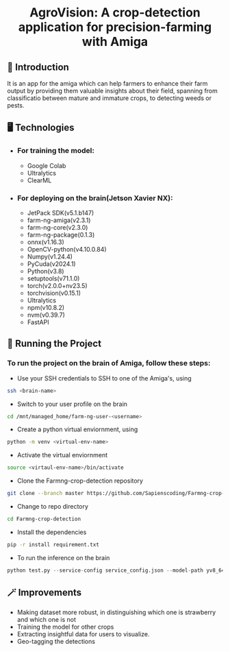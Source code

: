 # <center>AgroVision: A crop-detection application for precision-farming with Amiga</center> 

## 📌 Introduction
 It is an app for the amiga which can help farmers to enhance their farm output by providing them valuable insights about their field, spanning from classificatio between mature and immature crops, to detecting weeds or pests.

## 🖥️ Technologies

- ### For training the model:
    - Google Colab
    - Ultralytics
    - ClearML
- ### For deploying on the brain(Jetson Xavier NX):
    - JetPack SDK(v5.1.b147)
    - farm-ng-amiga(v2.3.1)
    - farm-ng-core(v2.3.0)
    - farm-ng-package(0.1.3)
    - onnx(v1.16.3)
    - OpenCV-python(v4.10.0.84)
    - Numpy(v1.24.4)
    - PyCuda(v2024.1)
    - Python(v3.8)
    - setuptools(v71.1.0)
    - torch(v2.0.0+nv23.5)
    - torchvision(v0.15.1)
    - Ultralytics
    - npm(v10.8.2)
    - nvm(v0.39.7)
    - FastAPI

## 🚥 Running the Project
### To run the project on the brain of Amiga, follow these steps:
- Use your SSH credentials to SSH to one of the Amiga's, using 
```bash
ssh <brain-name> 
```
- Switch to your user profile on the brain
```bash
cd /mnt/managed_home/farm-ng-user-<username>
```
- Create a python virtual enviornment, using 
```bash
python -m venv <virtual-env-name>
```
- Activate the virtual enviornment
```bash
source <virtaul-env-name>/bin/activate
```
- Clone the Farmng-crop-detection repository
```bash
git clone --branch master https://github.com/Sapienscoding/Farmng-crop-detection.git
```
- Change to repo directory
```bash
cd Farmng-crop-detection
```
- Install the dependencies
```bash
pip -r install requirement.txt
```
- To run the inference on the brain
```python
python test.py --service-config service_config.json --model-path yv8_64.engine
```

## 🪄 Improvements
- Making dataset more robust, in distinguishing which one is strawberry and which one is not 
- Training the model for other crops
- Extracting insightful data for users to visualize.
- Geo-tagging the detections

